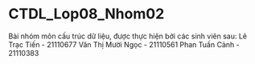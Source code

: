 # CTDL_Lop08_Nhom02
Bài nhóm môn cấu trúc dữ liệu, được thực hiện bởi các sinh viên sau:
  Lê Trạc Tiến - 21110677
  Văn Thị Mười Ngọc - 21110561
  Phan Tuấn Cảnh - 21110383
